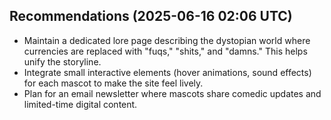 ## Recommendations (2025-06-16 02:06 UTC)
- Maintain a dedicated lore page describing the dystopian world where currencies are replaced with "fuqs," "shits," and "damns." This helps unify the storyline.
- Integrate small interactive elements (hover animations, sound effects) for each mascot to make the site feel lively.
- Plan for an email newsletter where mascots share comedic updates and limited-time digital content.
